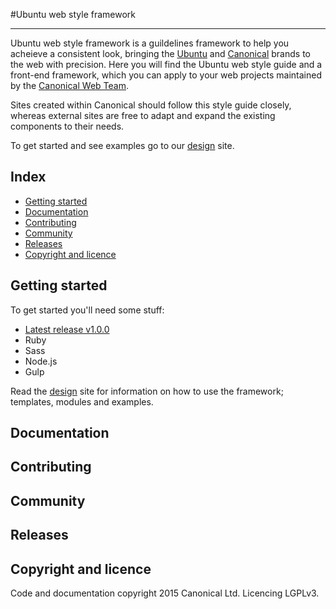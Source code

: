 #Ubuntu web style framework
_____

Ubuntu web style framework is a guildelines framework to help you acheieve a consistent look, bringing the [Ubuntu](http://www.ubuntu.com/) and [Canonical](http://www.canonical.com/) brands to the web with precision. Here you will find the Ubuntu web style guide and a front-end framework, which you can apply to your web projects maintained by the [Canonical Web Team](https://github.com/orgs/ubuntudesign/people).

Sites created within Canonical should follow this style guide closely, whereas external sites are free to adapt and expand the existing components to their needs.

To get started and see examples go to our [design](http://design.ubuntu.com) site.

## Index

- [Getting started](#getting-started)
- [Documentation](#documentation)
- [Contributing](#contributing)
- [Community](#community)
- [Releases](#releases)
- [Copyright and licence](#copyright-and-licence)

## Getting started

To get started you'll need some stuff:

- [Latest release v1.0.0](https://github.com/ubuntudesign/web-style-guide/archive/master.zip)
- Ruby
- Sass
- Node.js
- Gulp

Read the [design](http://design.ubuntu.com) site for information on how to use the framework; templates, modules and examples.

## Documentation

## Contributing

## Community

## Releases

## Copyright and licence

Code and documentation copyright 2015 Canonical Ltd. Licencing LGPLv3.
